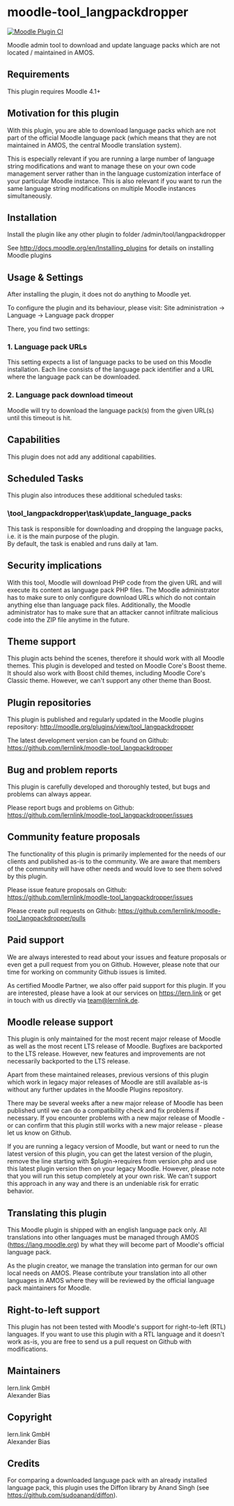 moodle-tool_langpackdropper
===========================

[![Moodle Plugin CI](https://github.com/lernlink/moodle-tool_langpackdropper/workflows/Moodle%20Plugin%20CI/badge.svg?branch=master)](https://github.com/lernlink/moodle-tool_langpackdropper/actions?query=workflow%3A%22Moodle+Plugin+CI%22+branch%3Amaster)

Moodle admin tool to download and update language packs which are not located / maintained in AMOS.


Requirements
------------

This plugin requires Moodle 4.1+


Motivation for this plugin
--------------------------

With this plugin, you are able to download language packs which are not part of the official Moodle language pack (which means that they are not maintained in AMOS, the central Moodle translation system).

This is especially relevant if you are running a large number of language string modifications and want to manage these on your own code management server rather than in the language customization interface of your particular Moodle instance.
This is also relevant if you want to run the same language string modifications on multiple Moodle instances simultaneously.


Installation
------------

Install the plugin like any other plugin to folder
/admin/tool/langpackdropper

See http://docs.moodle.org/en/Installing_plugins for details on installing Moodle plugins


Usage & Settings
----------------

After installing the plugin, it does not do anything to Moodle yet.

To configure the plugin and its behaviour, please visit:
Site administration -> Language -> Language pack dropper

There, you find two settings:

### 1. Language pack URLs

This setting expects a list of language packs to be used on this Moodle installation. Each line consists of the language pack identifier and a URL where the language pack can be downloaded.

### 2. Language pack download timeout

Moodle will try to download the language pack(s) from the given URL(s) until this timeout is hit.


Capabilities
------------

This plugin does not add any additional capabilities.


Scheduled Tasks
---------------

This plugin also introduces these additional scheduled tasks:

### \tool_langpackdropper\task\update_language_packs

This task is responsible for downloading and dropping the language packs, i.e. it is the main purpose of the plugin.\
By default, the task is enabled and runs daily at 1am.


Security implications
---------------------

With this tool, Moodle will download PHP code from the given URL and will execute its content as language pack PHP files. The Moodle administrator has to make sure to only configure download URLs which do not contain anything else than language pack files. Additionally, the Moodle administrator has to make sure that an attacker cannot infiltrate malicious code into the ZIP file anytime in the future.


Theme support
-------------

This plugin acts behind the scenes, therefore it should work with all Moodle themes.
This plugin is developed and tested on Moodle Core's Boost theme.
It should also work with Boost child themes, including Moodle Core's Classic theme. However, we can't support any other theme than Boost.


Plugin repositories
-------------------

This plugin is published and regularly updated in the Moodle plugins repository:
http://moodle.org/plugins/view/tool_langpackdropper

The latest development version can be found on Github:
https://github.com/lernlink/moodle-tool_langpackdropper


Bug and problem reports
-----------------------

This plugin is carefully developed and thoroughly tested, but bugs and problems can always appear.

Please report bugs and problems on Github:
https://github.com/lernlink/moodle-tool_langpackdropper/issues


Community feature proposals
---------------------------

The functionality of this plugin is primarily implemented for the needs of our clients and published as-is to the community. We are aware that members of the community will have other needs and would love to see them solved by this plugin.

Please issue feature proposals on Github:
https://github.com/lernlink/moodle-tool_langpackdropper/issues

Please create pull requests on Github:
https://github.com/lernlink/moodle-tool_langpackdropper/pulls


Paid support
------------

We are always interested to read about your issues and feature proposals or even get a pull request from you on Github. However, please note that our time for working on community Github issues is limited.

As certified Moodle Partner, we also offer paid support for this plugin. If you are interested, please have a look at our services on https://lern.link or get in touch with us directly via team@lernlink.de.


Moodle release support
----------------------

This plugin is only maintained for the most recent major release of Moodle as well as the most recent LTS release of Moodle. Bugfixes are backported to the LTS release. However, new features and improvements are not necessarily backported to the LTS release.

Apart from these maintained releases, previous versions of this plugin which work in legacy major releases of Moodle are still available as-is without any further updates in the Moodle Plugins repository.

There may be several weeks after a new major release of Moodle has been published until we can do a compatibility check and fix problems if necessary. If you encounter problems with a new major release of Moodle - or can confirm that this plugin still works with a new major release - please let us know on Github.

If you are running a legacy version of Moodle, but want or need to run the latest version of this plugin, you can get the latest version of the plugin, remove the line starting with $plugin->requires from version.php and use this latest plugin version then on your legacy Moodle. However, please note that you will run this setup completely at your own risk. We can't support this approach in any way and there is an undeniable risk for erratic behavior.


Translating this plugin
-----------------------

This Moodle plugin is shipped with an english language pack only. All translations into other languages must be managed through AMOS (https://lang.moodle.org) by what they will become part of Moodle's official language pack.

As the plugin creator, we manage the translation into german for our own local needs on AMOS. Please contribute your translation into all other languages in AMOS where they will be reviewed by the official language pack maintainers for Moodle.


Right-to-left support
---------------------

This plugin has not been tested with Moodle's support for right-to-left (RTL) languages.
If you want to use this plugin with a RTL language and it doesn't work as-is, you are free to send us a pull request on Github with modifications.


Maintainers
-----------

lern.link GmbH\
Alexander Bias


Copyright
---------

lern.link GmbH\
Alexander Bias


Credits
-------
For comparing a downloaded language pack with an already installed language pack, this plugin uses the Diffon library by Anand Singh (see https://github.com/sudoanand/diffon).
